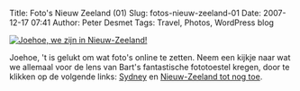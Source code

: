 Title: Foto's Nieuw Zeeland (01)
Slug: fotos-nieuw-zeeland-01
Date: 2007-12-17 07:41
Author: Peter Desmet
Tags: Travel, Photos, WordPress blog

[![Joehoe, we zijn in Nieuw-Zeeland!](http://lh5.ggpht.com/Peter.Desmet/R2YX64j3U2I/AAAAAAAAA4g/lIqfk-kU-8A/s800/DSC_0692.jpg "Joehoe, we zijn in Nieuw-Zeeland!")](http://picasaweb.google.com/Peter.Desmet/NieuwZealand01)

Joehoe, 't is gelukt om wat foto's online te zetten. Neem een kijkje naar wat we allemaal voor de lens van Bart's fantastische fototoestel kregen, door te klikken op de volgende links: [Sydney](http://picasaweb.google.com/Peter.Desmet/Sydney) en [Nieuw-Zeeland tot nog toe](http://picasaweb.google.com/Peter.Desmet/NieuwZealand01).